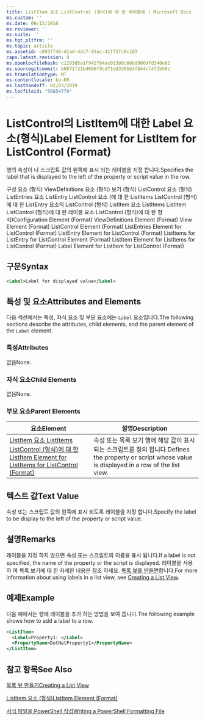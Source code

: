 ```yaml
---
title: ListItem 요소 ListControl (형식)에 대 한 레이블에 | Microsoft Docs
ms.custom: ''
ms.date: 09/13/2016
ms.reviewer: ''
ms.suite: ''
ms.tgt_pltfrm: ''
ms.topic: article
ms.assetid: c693ff46-d1ad-4dc7-93ac-41ff2fc6c103
caps.latest.revision: 9
ms.openlocfilehash: c1293d5a1f942704ac01388c66bd9009fd340e82
ms.sourcegitcommit: b6871f21bd666f9cd71dd336bb3f844cf472b56c
ms.translationtype: MT
ms.contentlocale: ko-KR
ms.lasthandoff: 02/03/2019
ms.locfileid: "56854779"
---
```

# <a name="label-element-for-listitem-for-listcontrol-format"></a><span data-ttu-id="7616f-102">ListControl의 ListItem에 대한 Label 요소(형식)</span><span class="sxs-lookup"><span data-stu-id="7616f-102">Label Element for ListItem for ListControl (Format)</span></span>

<span data-ttu-id="7616f-103">행의 속성이 나 스크립트 값의 왼쪽에 표시 되는 레이블을 지정 합니다.</span><span class="sxs-lookup"><span data-stu-id="7616f-103">Specifies the label that is displayed to the left of the property or script value in the row.</span></span>

<span data-ttu-id="7616f-104">구성 요소 (형식) ViewDefinitions 요소 (형식) 보기 (형식) ListControl 요소 (형식) ListEntries 요소 ListEntry ListControl 요소 (에 대 한 ListItems ListControl (형식)에 대 한 ListEntry 요소의 ListControl (형식) ListItem 요소 ListItems ListItem ListControl (형식)에 대 한 레이블 요소 ListControl (형식)에 대 한 형식)</span><span class="sxs-lookup"><span data-stu-id="7616f-104">Configuration Element (Format) ViewDefinitions Element (Format) View Element (Format) ListControl Element (Format) ListEntries Element for ListControl (Format) ListEntry Element for ListControl (Format) ListItems for ListEntry for ListControl Element (Format) ListItem Element for ListItems for ListControl (Format) Label Element for ListItem for ListControl (Format)</span></span>

## <a name="syntax"></a><span data-ttu-id="7616f-105">구문</span><span class="sxs-lookup"><span data-stu-id="7616f-105">Syntax</span></span>

```xml
<Label>Label for displayed value</Label>
```

## <a name="attributes-and-elements"></a><span data-ttu-id="7616f-106">특성 및 요소</span><span class="sxs-lookup"><span data-stu-id="7616f-106">Attributes and Elements</span></span>

<span data-ttu-id="7616f-107">다음 섹션에서는 특성, 자식 요소 및 부모 요소에는 `Label` 요소입니다.</span><span class="sxs-lookup"><span data-stu-id="7616f-107">The following sections describe the attributes, child elements, and the parent element of the `Label` element.</span></span>

### <a name="attributes"></a><span data-ttu-id="7616f-108">특성</span><span class="sxs-lookup"><span data-stu-id="7616f-108">Attributes</span></span>

<span data-ttu-id="7616f-109">없음</span><span class="sxs-lookup"><span data-stu-id="7616f-109">None.</span></span>

### <a name="child-elements"></a><span data-ttu-id="7616f-110">자식 요소</span><span class="sxs-lookup"><span data-stu-id="7616f-110">Child Elements</span></span>

<span data-ttu-id="7616f-111">없음</span><span class="sxs-lookup"><span data-stu-id="7616f-111">None.</span></span>

### <a name="parent-elements"></a><span data-ttu-id="7616f-112">부모 요소</span><span class="sxs-lookup"><span data-stu-id="7616f-112">Parent Elements</span></span>

|<span data-ttu-id="7616f-113">요소</span><span class="sxs-lookup"><span data-stu-id="7616f-113">Element</span></span>|<span data-ttu-id="7616f-114">설명</span><span class="sxs-lookup"><span data-stu-id="7616f-114">Description</span></span>|
|-------------|-----------------|
|[<span data-ttu-id="7616f-115">ListItem 요소 ListItems ListControl (형식)에 대 한</span><span class="sxs-lookup"><span data-stu-id="7616f-115">ListItem Element for ListItems for ListControl (Format)</span></span>](./listitem-element-for-listitems-for-listcontrol-format.md)|<span data-ttu-id="7616f-116">속성 또는 목록 보기 행에 해당 값이 표시 되는 스크립트를 정의 합니다.</span><span class="sxs-lookup"><span data-stu-id="7616f-116">Defines the property or script whose value is displayed in a row of the list view.</span></span>|

## <a name="text-value"></a><span data-ttu-id="7616f-117">텍스트 값</span><span class="sxs-lookup"><span data-stu-id="7616f-117">Text Value</span></span>

<span data-ttu-id="7616f-118">속성 또는 스크립트 값의 왼쪽에 표시 되도록 레이블을 지정 합니다.</span><span class="sxs-lookup"><span data-stu-id="7616f-118">Specify the label to be display to the left of the property or script value.</span></span>

## <a name="remarks"></a><span data-ttu-id="7616f-119">설명</span><span class="sxs-lookup"><span data-stu-id="7616f-119">Remarks</span></span>

<span data-ttu-id="7616f-120">레이블을 지정 하지 않으면 속성 또는 스크립트의 이름을 표시 됩니다.</span><span class="sxs-lookup"><span data-stu-id="7616f-120">If a label is not specified, the name of the property or the script is displayed.</span></span> <span data-ttu-id="7616f-121">레이블을 사용 하 여 목록 보기에 대 한 자세한 내용은 참조 하세요. [목록 뷰를 만들면](./creating-a-list-view.md)합니다.</span><span class="sxs-lookup"><span data-stu-id="7616f-121">For more information about using labels in a list view, see [Creating a List View](./creating-a-list-view.md).</span></span>

## <a name="example"></a><span data-ttu-id="7616f-122">예제</span><span class="sxs-lookup"><span data-stu-id="7616f-122">Example</span></span>

<span data-ttu-id="7616f-123">다음 예에서는 행에 레이블을 추가 하는 방법을 보여 줍니다.</span><span class="sxs-lookup"><span data-stu-id="7616f-123">The following example shows how to add a label to a row.</span></span>

```xml
<ListItem>
  <Label>Property1: </Label>
  <PropertyName>DotNetProperty1</PropertyName>
</ListItem>

```

## <a name="see-also"></a><span data-ttu-id="7616f-124">참고 항목</span><span class="sxs-lookup"><span data-stu-id="7616f-124">See Also</span></span>

[<span data-ttu-id="7616f-125">목록 뷰 만들기</span><span class="sxs-lookup"><span data-stu-id="7616f-125">Creating a List View</span></span>](./creating-a-list-view.md)

[<span data-ttu-id="7616f-126">ListItem 요소 (형식)</span><span class="sxs-lookup"><span data-stu-id="7616f-126">ListItem Element (Format)</span></span>](./listitem-element-for-listitems-for-listcontrol-format.md)

[<span data-ttu-id="7616f-127">서식 파일을 PowerShell 작성</span><span class="sxs-lookup"><span data-stu-id="7616f-127">Writing a PowerShell Formatting File</span></span>](./writing-a-powershell-formatting-file.md)
